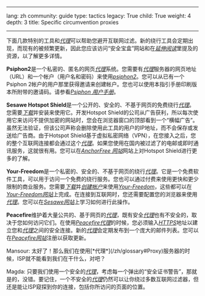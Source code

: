 

---

lang: zh
community: guide
type: tactics
legacy: True
child: True
weight: 4
depth: 3
title: Specific circumvention proxies

---

下面几款特别的工具和[*代理*](/zh/glossary#Proxy)可以帮助您避开互联网过滤。新的绕行工具会定期出现，而现有的被频繁更新，因此您应该访问“安全宝盒”网站和在[*延伸阅读*](/zh/chapter_8_5)里提及的资源，以了解更多详情。

**Psiphon2**是一个私密的、匿名的网页[*代理*](/zh/glossary#Proxy)系统。您需要有[*代理*](/zh/glossary#Proxy)服务器的网页地址（URL）和一个帐户（用户名和密码）来使用[*psiphon2*](http://www.psiphon.ca/)。您可以从已有一个Psiphon 2帐户的用户那里获得邀请来创建帐户。您也可以使用本指引手册印刷版本所附带的邀请码。请参看[*Psiphon 用户手册*](https://sesawe.net/Using-psiphon-2.html)。

**Sesawe Hotspot Shield**是一个公开的、安全的、不基于网页的免费绕行[*代理*](/zh/glossary#Proxy)。您需要[*下载*](https://sesawe.net/Anchor-Free-Hotspot-Shield.html)并安装来使用它。开发Hotspot Shield的公司从广告获利，所以每次使用它来访问不提供加密的网站时，您会在浏览器窗口的顶部看到一个“横幅广告”。虽然无法验证，但该公司声称会删除使用此工具的用户的IP地址，而不会保存或发送给广告商。由于Hotspot Shield基于虚拟私密网络（VPN），在您接入之后，您的整个互联网连接都会通过这个[*代理*](/zh/glossary#Proxy)。如果您使用在国内被过滤了的电邮或即时通讯服务，这就很有用。您可以在[*AnchorFree 网站*](http://www.hotspotshield.com/)网站上对Hotspot Shield进行更多的了解。

**Your-Freedom**是一个私密的、安全的、不基于网页的绕行[*代理*](/zh/glossary#Proxy)。它是一个免费软件工具，可以用于访问一个免费的绕行服务。您也可以通过付费来使用更快和更少限制的商业服务。您需要[*下载*](http://www.your-freedom.net/index.php?id=3)并[*创建帐户*](http://www.your-freedom.net/index.php?id=170&amp;L=0)来使用[*Your-Freedom*](/zh/glossary#Your-Freedom)，这些都可以在[*Your-Freedom网站*](http://your-freedom.net)上完成。在连接到互联网时，您还需要配置您的浏览器来使用[*代理*](/zh/glossary#Proxy)。您可以在[*Sesawe网站*](http://sesawe.net/Using-Your-Freedom.html)上学习如何进行此操作。

**Peacefire**维护着大量公共的、基于网页的[*代理*](/zh/glossary#Proxy)，既有安全[*代理*](/zh/glossary#Proxy)也有不安全的，取决于您如何访问它们。在使用[*Peacefire*](/zh/glossary#Peacefire)[*代理*](/zh/glossary#Proxy)的时候，您必须输入[*HTTPS*](/zh/glossary#SSL)地址以建立您和[*代理*](/zh/glossary#Proxy)之间的安全连接。新的[*代理*](/zh/glossary#Proxy)会定期发布到一个庞大的邮件列表。您可以在[*Peacefire网站*](http://peacefire.org/)注册以获取更新。


<div class="background" markdown="1">
Mansour: 太好了！那么我们在使用[*代理*](/zh/glossary#Proxy)服务器的时候，ISP就不能看到我们在干什么，对吧？

Magda: 只要我们使用一个安全的[*代理*](/zh/glossary#Proxy)，考虑每一个弹出的“安全证书警告”，那就是的，没错。要记住，一个不安全的[*代理*](/zh/glossary#Proxy)仍然可以让你绕过多数互联网过滤器，但还是能让ISP窥探到你的连接，包括你所访问的页面的位置。
</div>

